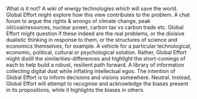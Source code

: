 What is it not?
A wiki of energy technologies which will save the world. Global Effort might explore how this view contributes to the problem.
A chat forum to argue the rights & wrongs of climate change, peak oil/coal/resources, nuclear power, carbon tax vs carbon trade etc. Global Effort might question if these indeed are the real problems, or the divisive dualistic thinking in response to them, or the structures of science and economics themselves, for example.
A vehicle for a particular technological, economic, political, cultural or psychological solution. Rather, Global Effort might distill the similarities-differences and highlight the short-comings of each to help build a robust, resilient path forward.
A library of information collecting digital dust while inflating intellectual egos. The intention of Global Effort is to inform decisions and visions somewhere.
Neutral. Instead, Global Effort will attempt to recognise and acknowledge the biases present in its propositions, while it highlights the biases in others.